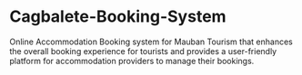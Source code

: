 # Cagbalete-Booking-System
Online Accommodation Booking system for Mauban Tourism that enhances the overall booking experience for tourists and provides a user-friendly platform for accommodation providers to manage their bookings.
